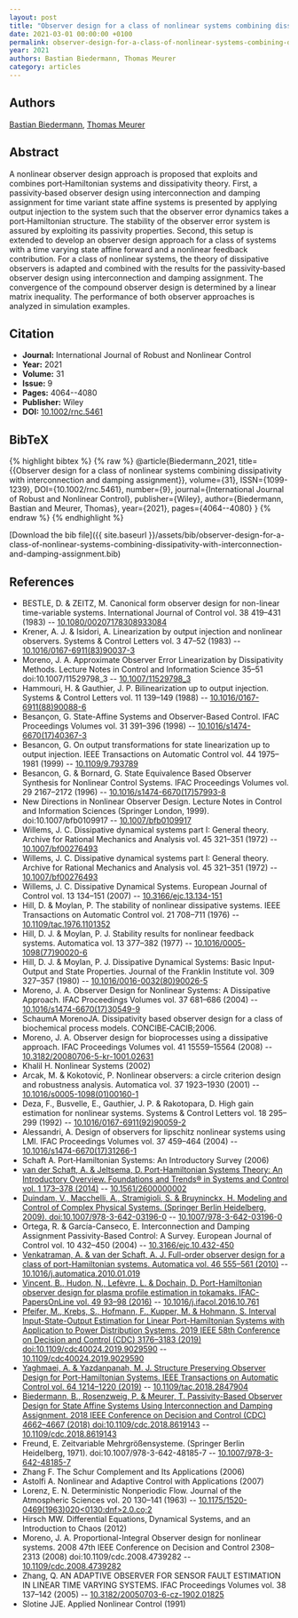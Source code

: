 ```yaml
---
layout: post
title: "Observer design for a class of nonlinear systems combining dissipativity with interconnection and damping assignment"
date: 2021-03-01 00:00:00 +0100
permalink: observer-design-for-a-class-of-nonlinear-systems-combining-dissipativity-with-interconnection-and-damping-assignment
year: 2021
authors: Bastian Biedermann, Thomas Meurer
category: articles
---
```

 
## Authors
[Bastian Biedermann](authors/bastian-biedermann), [Thomas Meurer](authors/thomas-meurer)
 
## Abstract
A nonlinear observer design approach is proposed that exploits and combines port‐Hamiltonian systems and dissipativity theory. First, a passivity‐based observer design using interconnection and damping assignment for time variant state affine systems is presented by applying output injection to the system such that the observer error dynamics takes a port‐Hamiltonian structure. The stability of the observer error system is assured by exploiting its passivity properties. Second, this setup is extended to develop an observer design approach for a class of systems with a time varying state affine forward and a nonlinear feedback contribution. For a class of nonlinear systems, the theory of dissipative observers is adapted and combined with the results for the passivity‐based observer design using interconnection and damping assignment. The convergence of the compound observer design is determined by a linear matrix inequality. The performance of both observer approaches is analyzed in simulation examples.
 
## Citation
- **Journal:** International Journal of Robust and Nonlinear Control
- **Year:** 2021
- **Volume:** 31
- **Issue:** 9
- **Pages:** 4064--4080
- **Publisher:** Wiley
- **DOI:** [10.1002/rnc.5461](https://doi.org/10.1002/rnc.5461)
 
## BibTeX
{% highlight bibtex %}
{% raw %}
@article{Biedermann_2021,
  title={{Observer design for a class of nonlinear systems combining dissipativity with interconnection and damping assignment}},
  volume={31},
  ISSN={1099-1239},
  DOI={10.1002/rnc.5461},
  number={9},
  journal={International Journal of Robust and Nonlinear Control},
  publisher={Wiley},
  author={Biedermann, Bastian and Meurer, Thomas},
  year={2021},
  pages={4064--4080}
}
{% endraw %}
{% endhighlight %}
 
[Download the bib file]({{ site.baseurl }}/assets/bib/observer-design-for-a-class-of-nonlinear-systems-combining-dissipativity-with-interconnection-and-damping-assignment.bib)
 
## References
- BESTLE, D. & ZEITZ, M. Canonical form observer design for non-linear time-variable systems. International Journal of Control vol. 38 419–431 (1983) -- [10.1080/00207178308933084](https://doi.org/10.1080/00207178308933084)
- Krener, A. J. & Isidori, A. Linearization by output injection and nonlinear observers. Systems &amp; Control Letters vol. 3 47–52 (1983) -- [10.1016/0167-6911(83)90037-3](https://doi.org/10.1016/0167-6911(83)90037-3)
- Moreno, J. A. Approximate Observer Error Linearization by Dissipativity Methods. Lecture Notes in Control and Information Science 35–51 doi:10.1007/11529798_3 -- [10.1007/11529798_3](https://doi.org/10.1007/11529798_3)
- Hammouri, H. & Gauthier, J. P. Bilinearization up to output injection. Systems &amp; Control Letters vol. 11 139–149 (1988) -- [10.1016/0167-6911(88)90088-6](https://doi.org/10.1016/0167-6911(88)90088-6)
- Besançon, G. State-Affine Systems and Observer-Based Control. IFAC Proceedings Volumes vol. 31 391–396 (1998) -- [10.1016/s1474-6670(17)40367-3](https://doi.org/10.1016/s1474-6670(17)40367-3)
- Besancon, G. On output transformations for state linearization up to output injection. IEEE Transactions on Automatic Control vol. 44 1975–1981 (1999) -- [10.1109/9.793789](https://doi.org/10.1109/9.793789)
- Besancon, G. & Bornard, G. State Equivalence Based Observer Synthesis for Nonlinear Control Systems. IFAC Proceedings Volumes vol. 29 2167–2172 (1996) -- [10.1016/s1474-6670(17)57993-8](https://doi.org/10.1016/s1474-6670(17)57993-8)
- New Directions in Nonlinear Observer Design. Lecture Notes in Control and Information Sciences (Springer London, 1999). doi:10.1007/bfb0109917 -- [10.1007/bfb0109917](https://doi.org/10.1007/bfb0109917)
- Willems, J. C. Dissipative dynamical systems part I: General theory. Archive for Rational Mechanics and Analysis vol. 45 321–351 (1972) -- [10.1007/bf00276493](https://doi.org/10.1007/bf00276493)
- Willems, J. C. Dissipative dynamical systems part I: General theory. Archive for Rational Mechanics and Analysis vol. 45 321–351 (1972) -- [10.1007/bf00276493](https://doi.org/10.1007/bf00276493)
- Willems, J. C. Dissipative Dynamical Systems. European Journal of Control vol. 13 134–151 (2007) -- [10.3166/ejc.13.134-151](https://doi.org/10.3166/ejc.13.134-151)
- Hill, D. & Moylan, P. The stability of nonlinear dissipative systems. IEEE Transactions on Automatic Control vol. 21 708–711 (1976) -- [10.1109/tac.1976.1101352](https://doi.org/10.1109/tac.1976.1101352)
- Hill, D. J. & Moylan, P. J. Stability results for nonlinear feedback systems. Automatica vol. 13 377–382 (1977) -- [10.1016/0005-1098(77)90020-6](https://doi.org/10.1016/0005-1098(77)90020-6)
- Hill, D. J. & Moylan, P. J. Dissipative Dynamical Systems: Basic Input-Output and State Properties. Journal of the Franklin Institute vol. 309 327–357 (1980) -- [10.1016/0016-0032(80)90026-5](https://doi.org/10.1016/0016-0032(80)90026-5)
- Moreno, J. A. Observer Design for Nonlinear Systems: A Dissipative Approach. IFAC Proceedings Volumes vol. 37 681–686 (2004) -- [10.1016/s1474-6670(17)30549-9](https://doi.org/10.1016/s1474-6670(17)30549-9)
- SchaumA MorenoJA. Dissipativity based observer design for a class of biochemical process models. CONCIBE‐CACIB;2006.
- Moreno, J. A. Observer design for bioprocesses using a dissipative approach. IFAC Proceedings Volumes vol. 41 15559–15564 (2008) -- [10.3182/20080706-5-kr-1001.02631](https://doi.org/10.3182/20080706-5-kr-1001.02631)
- Khalil H. Nonlinear Systems (2002)
- Arcak, M. & Kokotović, P. Nonlinear observers: a circle criterion design and robustness analysis. Automatica vol. 37 1923–1930 (2001) -- [10.1016/s0005-1098(01)00160-1](https://doi.org/10.1016/s0005-1098(01)00160-1)
- Deza, F., Busvelle, E., Gauthier, J. P. & Rakotopara, D. High gain estimation for nonlinear systems. Systems &amp; Control Letters vol. 18 295–299 (1992) -- [10.1016/0167-6911(92)90059-2](https://doi.org/10.1016/0167-6911(92)90059-2)
- Alessandri, A. Design of observers for lipschitz nonlinear systems using LMI. IFAC Proceedings Volumes vol. 37 459–464 (2004) -- [10.1016/s1474-6670(17)31266-1](https://doi.org/10.1016/s1474-6670(17)31266-1)
- Schaft A. Port‐Hamiltonian Systems: An Introductory Survey (2006)
- [van der Schaft, A. & Jeltsema, D. Port-Hamiltonian Systems Theory: An Introductory Overview. Foundations and Trends® in Systems and Control vol. 1 173–378 (2014)](port-hamiltonian-systems-theory-an-introductory-overview) -- [10.1561/2600000002](https://doi.org/10.1561/2600000002)
- [Duindam, V., Macchelli, A., Stramigioli, S. & Bruyninckx, H. Modeling and Control of Complex Physical Systems. (Springer Berlin Heidelberg, 2009). doi:10.1007/978-3-642-03196-0](modeling-and-control-of-complex-physical-systems) -- [10.1007/978-3-642-03196-0](https://doi.org/10.1007/978-3-642-03196-0)
- Ortega, R. & García-Canseco, E. Interconnection and Damping Assignment Passivity-Based Control: A Survey. European Journal of Control vol. 10 432–450 (2004) -- [10.3166/ejc.10.432-450](https://doi.org/10.3166/ejc.10.432-450)
- [Venkatraman, A. & van der Schaft, A. J. Full-order observer design for a class of port-Hamiltonian systems. Automatica vol. 46 555–561 (2010)](full-order-observer-design-for-a-class-of-port-hamiltonian-systems) -- [10.1016/j.automatica.2010.01.019](https://doi.org/10.1016/j.automatica.2010.01.019)
- [Vincent, B., Hudon, N., Lefèvre, L. & Dochain, D. Port-Hamiltonian observer design for plasma profile estimation in tokamaks. IFAC-PapersOnLine vol. 49 93–98 (2016)](port-hamiltonian-observer-design-for-plasma-profile-estimation-in-tokamaks) -- [10.1016/j.ifacol.2016.10.761](https://doi.org/10.1016/j.ifacol.2016.10.761)
- [Pfeifer, M., Krebs, S., Hofmann, F., Kupper, M. & Hohmann, S. Interval Input-State-Output Estimation for Linear Port-Hamiltonian Systems with Application to Power Distribution Systems. 2019 IEEE 58th Conference on Decision and Control (CDC) 3176–3183 (2019) doi:10.1109/cdc40024.2019.9029590](interval-input-state-output-estimation-for-linear-port-hamiltonian-systems-with-application-to-power-distribution-systems) -- [10.1109/cdc40024.2019.9029590](https://doi.org/10.1109/cdc40024.2019.9029590)
- [Yaghmaei, A. & Yazdanpanah, M. J. Structure Preserving Observer Design for Port-Hamiltonian Systems. IEEE Transactions on Automatic Control vol. 64 1214–1220 (2019)](structure-preserving-observer-design-for-port-hamiltonian-systems) -- [10.1109/tac.2018.2847904](https://doi.org/10.1109/tac.2018.2847904)
- [Biedermann, B., Rosenzweig, P. & Meurer, T. Passivity-Based Observer Design for State Affine Systems Using Interconnection and Damping Assignment. 2018 IEEE Conference on Decision and Control (CDC) 4662–4667 (2018) doi:10.1109/cdc.2018.8619143](passivity-based-observer-design-for-state-affine-systems-using-interconnection-and-damping-assignment) -- [10.1109/cdc.2018.8619143](https://doi.org/10.1109/cdc.2018.8619143)
- Freund, E. Zeitvariable Mehrgrößensysteme. (Springer Berlin Heidelberg, 1971). doi:10.1007/978-3-642-48185-7 -- [10.1007/978-3-642-48185-7](https://doi.org/10.1007/978-3-642-48185-7)
- Zhang F. The Schur Complement and Its Applications (2006)
- Astolfi A. Nonlinear and Adaptive Control with Applications (2007)
- Lorenz, E. N. Deterministic Nonperiodic Flow. Journal of the Atmospheric Sciences vol. 20 130–141 (1963) -- [10.1175/1520-0469(1963)020<0130:dnf>2.0.co;2](https://doi.org/10.1175/1520-0469(1963)020<0130:dnf>2.0.co;2)
- Hirsch MW. Differential Equations, Dynamical Systems, and an Introduction to Chaos (2012)
- Moreno, J. A. Proportional-Integral Observer design for nonlinear systems. 2008 47th IEEE Conference on Decision and Control 2308–2313 (2008) doi:10.1109/cdc.2008.4739282 -- [10.1109/cdc.2008.4739282](https://doi.org/10.1109/cdc.2008.4739282)
- Zhang, Q. AN ADAPTIVE OBSERVER FOR SENSOR FAULT ESTIMATION IN LINEAR TIME VARYING SYSTEMS. IFAC Proceedings Volumes vol. 38 137–142 (2005) -- [10.3182/20050703-6-cz-1902.01825](https://doi.org/10.3182/20050703-6-cz-1902.01825)
- Slotine JJE. Applied Nonlinear Control (1991)

